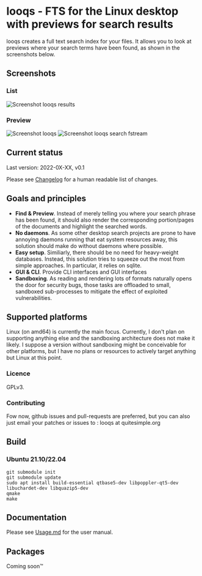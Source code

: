 # looqs - FTS for the Linux desktop with previews for search results
looqs creates a full text search index for your files. It allows you to look at previews where your
search terms have been found, as shown in the screenshots below.


## Screenshots
### List
![Screenshot looqs results](https://garage.quitesimple.org/assets/looqs/opearting_systems_looqs.png)

### Preview
![Screenshot looqs](https://garage.quitesimple.org/assets/looqs/orwell.png)
![Screenshot looqs search fstream](https://garage.quitesimple.org/assets/looqs/fstream_write.png)


## Current status
Last version: 2022-0X-XX, v0.1

Please see [Changelog](CHANGELOG.md) for a human readable list of changes. 


## Goals and principles
 * **Find & Preview**. Instead of merely telling you where your search phrase has been found, it should also render the corresponding portion/pages of the documents and highlight the searched words.
 * **No daemons**. As some other desktop search projects are prone to have annoying daemons running that eat system resources away, this solution should make do without daemons where possible.
 * **Easy setup**. Similiarly, there should be no need for heavy-weight databases. Instead, this solution tries to squeeze out the most from simple approaches. In particular, it relies on sqlite.
 * **GUI & CLI**. Provide CLI interfaces and GUI interfaces
 * **Sandboxing**. As reading and rendering lots of formats naturally opens the door for security bugs, those tasks are offloaded to small, sandboxed sub-processes to mitigate the effect of exploited vulnerabilities.

## Supported platforms
Linux (on amd64) is currently the main focus. Currently, I don't plan on supporting anything else and the sandboxing architecture does not make it likely. I suppose a version without sandboxing might be conceivable for other platforms, but I have no plans or resources to actively target anything but Linux at this point.

### Licence
GPLv3. 

### Contributing
Fow now, github issues and pull-requests are preferred, but you can also just email
your patches or issues to : looqs at quitesimple.org


## Build

### Ubuntu 21.10/22.04
```
git submodule init
git submodule update
sudo apt install build-essential qtbase5-dev libpoppler-qt5-dev libuchardet-dev libquazip5-dev
qmake
make
```



## Documentation
Please see [Usage.md](USAGE.md) for the user manual. 

## Packages
Coming soon™

